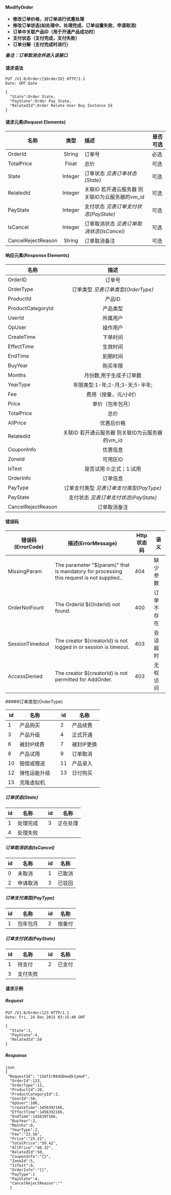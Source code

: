 #### ModifyOrder

* **修改订单价格，对订单进行优惠处理**
* **修改订单状态(如处理中、处理完成、订单设置失败、申请取消)**
* **订单中关联产品ID（用于开通产品成功时）**
* **支付状态（支付完成，支付失败）**
* **订单分解（支付完成时进行）**

 ***备注：订单取消合并进入该接口***


#### 请求语法

```
PUT /V1.0/Order/{$OrderID} HTTP/1.1
Date: GMT Date

{
  "State":Order State,
  "PayState":Order Pay State,
  "RelatedId":Order Relate User Buy Instance Id
}
```

#### 请求元素(Request Elements)

|**名称**|**类型**|	**描述**|**是否可选**|
| ------------- |:-------------:|:-------------| ------------- |
|OrderId|String|订单号|必选|
|TotalPrice|Float|总价|可选|
|State|Integer|订单状态 *见表订单状态(State)*|可选|
|RelatedId|Integer|关联ID 若开通云服务器 则关联ID为云服务器的vm_id|可选|
|PayState|Integer|支付状态 *见表订单支付状态(PayState)*|可选|
|IsCancel|Integer|订单取消状态 *见表订单取消状态(IsCancel)*|可选|
|CancelRejectReason|String|订单取消备注|可选|



#### 响应元素(Response Elements)
|**名称**|**描述**|
| ------------- |:-------------:|
|OrderID|订单号 |
|OrderType|订单类型 *见表订单类型(OrderType)*|
|ProductId|产品ID|
|ProductCategoryId|产品类型|
|UserId|所属用户|
|OpUser|操作用户|
|CreateTime|下单时间|
|EffectTime|生效时间|
|EndTime|到期时间|
|BuyYear|购买年限|
|Months|月份数,用于生成子订单数|
|YearType|年限类型:1-年;2-月;3-天;5-半年;|
|Fee|费用（按量，元/小时）|
|Price|单价（包年包月）|
|TotalPrice|总价|
|AllPrice|优惠后价格|
|RelatedId|关联ID 若开通云服务器 则关联ID为云服务器的vm_id|
|CouponInfo|优惠信息|
|ZoneId|可用区ID|
|IsTest|是否试用 0:正式；1:试用|
|OrderInfo|订单信息|
|PayType|订单支付类型 *见表订单支付类型(PayType)*|
|PayState|支付状态 *见表订单支付状态(PayState)*|
|CancelRejectReason|订单取消备注|


#### 错误码
|**错误码(ErrorCode)**|**描述(ErrorMessage)**|**Http状态码**|**语义**|
| ------------- |-------------| -------------| ------------- |
|MissingParam|The parameter "${param}" that is mandatory for processing this request is not supplied.. |404 |缺少参数|
|OrderNotFount|The OrderId ${OrderId} not found. |400 |订单不存在|
|SessionTimedout|The creator ${creatorId} is not logged in or session is timeout. |403 |会话超时|
|AccessDenied|The creator ${creatorId} is not permitted for AddOrder. |403 |无权访问|




#####订单类型(OrderType)

|id|名称||id|名称|
|-------------|-------------|-------------|-------------|-------------|
|1|产品购买| |2|产品续费|
|3|产品升级| |4|正式开通|
|6|被封IP续费| |7|被封IP更换| 
|8|产品试用| |9|订单取消|
|10|赔偿或赠送| |11|产品录入|
|12|弹性运能升级| |13|日付购买|
|15|克隆虚拟机| | | | |

##### 订单状态(State)

|id|名称| |id|名称|
|-------------|-------------|-------------|-------------|-------------|
|1|处理完成| |3|正在处理|
|4|处理失败| |||


##### 订单取消状态(IsCancel)
|id|名称| |id|名称|
|-------------|-------------|-------------|-------------|-------------|
|0|未取消| |1|已取消|
|2|申请取消| |3|已驳回|


##### 订单支付类型(PayType)
|id|名称| |id|名称|
|-------------|-------------|-------------|-------------|-------------|
|1|包年包月| |2|按量付|
 
 
##### 订单支付状态(PayState)
|id|名称| |id|名称|
|-------------|-------------|-------------|-------------|-------------|
|1|待支付| |2|已支付|
|3|支付失败|

#### 请求示例

##### Request
```
PUT /V1.0/Order/123 HTTP/1.1
Date: Fri, 24 Dec 2015 03:15:40 GMT

{
  "State":1,
  "PayState":4,
  "RelatedId":50
}
```

##### Response

```
json
{
 "RequestId": "15AfIrB84GDewQk1ymwF",
  "OrderId":123,
  "OrderType":12,
  "ProductId":20,
  "ProductCategoryId":2,
  "UserId":50,
  "OpUser":100,
  "CreateTime":1456392166,
  "EffectTime":1456392166,
  "EndTime":1456397166,
  "BuyYear":2,
  "Months":0,
  "YearType":2,
  "Fee":"23.56",
  "Price":"25.21",
  "TotalPrice":"50.42",
  "AllPrice":"48.32",
  "RelatedId":50,
  "CouponInfo":"{}",
  "ZoneId":5,
  "IsTest":0,
  "OrderInfo":"{}",
  "PayType":1
  "PayState":4,
  "CancelRejectReason":""
  }
```

